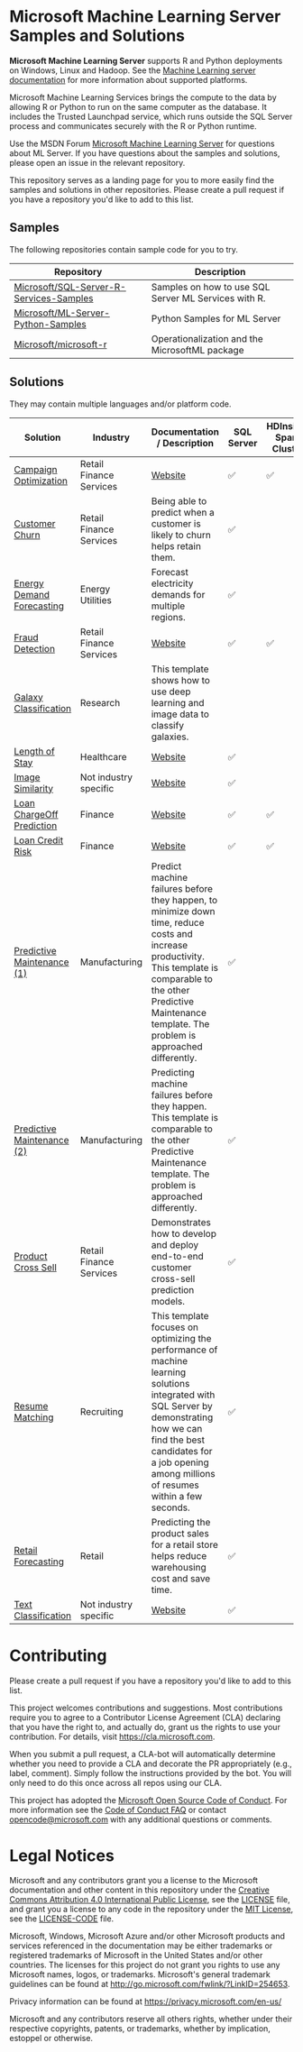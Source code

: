

# Microsoft Machine Learning Server Samples and Solutions

**Microsoft Machine Learning Server** supports R and Python deployments on Windows, Linux and Hadoop. See the [Machine Learning server documentation](https://docs.microsoft.com/en-us/machine-learning-server/install/r-server-install-supported-platforms) for more information about supported platforms.

Microsoft Machine Learning Services brings the compute to the data by allowing R or Python to run on the same computer as the database. It includes the Trusted Launchpad service, which runs outside the SQL Server process and communicates securely with the R or Python runtime.

Use the MSDN Forum [Microsoft Machine Learning Server]( https://social.msdn.microsoft.com/Forums/en-US/home?forum=MicrosoftR) for questions about ML Server. If you have questions about the samples and solutions, please open an issue in the relevant repository.

This repository serves as a landing page for you to more easily find the samples and solutions in other repositories. Please create a pull request if you have a repository you'd like to add to this list.

## Samples
The following repositories contain sample code for you to try.

| Repository | Description |
|---|---|
| [Microsoft/SQL-Server-R-Services-Samples](https://github.com/Microsoft/SQL-Server-R-Services-Samples) | Samples on how to use SQL Server ML Services with R. |
| [Microsoft/ML-Server-Python-Samples](https://github.com/Microsoft/ML-Server-Python-Samples) | Python Samples for ML Server |
| [Microsoft/microsoft-r](https://github.com/Microsoft/microsoft-r) | Operationalization and the MicrosoftML package  |

## Solutions
They may contain multiple languages and/or platform code.

| Solution |  Industry | Documentation / Description | SQL Server | HDInsight Spark Cluster | Languages |
|---|---|--|--|--|--|
|[Campaign Optimization](Microsoft/r-server-campaign-optimization) |  Retail<br/>Finance<br/>Services |[Website](https://microsoft.github.io/r-server-campaign-optimization/) |     :white_check_mark:|:white_check_mark:| R |
|[Customer Churn](Microsoft/SQL-Server-R-Services-Samples/blob/master/Churn)|Retail<br/>Finance<br/>Services|Being able to predict when a customer is likely to churn helps retain them.|:white_check_mark:||R|
|[Energy Demand Forecasting](Microsoft/SQL-Server-R-Services-Samples/blob/master/EnergyDemandForecasting)|Energy<br/>Utilities|Forecast electricity demands for multiple regions.|:white_check_mark:||R|
|[Fraud Detection](Microsoft/r-server-fraud-detection) |  Retail<br/>Finance<br/>Services|[Website](https://microsoft.github.io/r-server-fraud-detection/) | :white_check_mark:| :white_check_mark:  | R |
|[Galaxy Classification](Microsoft/SQL-Server-R-Services-Samples/blob/master/Galaxies)|Research|This template shows how to use deep learning and image data to classify galaxies.|
|[Length of Stay](Microsoft/r-server-hospital-length-of-stay) | Healthcare |  [Website](https://microsoft.github.io/r-server-hospital-length-of-stay/) | :white_check_mark:| | R, Python |
|[Image Similarity](Microsoft/ml-server-image-similarity) | Not industry specific | [Website](https://microsoft.github.io/ml-server-image-similarity/) | :white_check_mark:| | Python |
|[Loan ChargeOff Prediction](Microsoft//r-server-loan-chargeoff) |  Finance | [Website](https://microsoft.github.io//r-server-loan-chargeoff/) |   :white_check_mark:| :white_check_mark:  | R |
|[Loan Credit Risk](Microsoft/r-server-loan-credit-risk) |  Finance|[Website](https://microsoft.github.io/r-server-loan-credit-risk/) | :white_check_mark:| :white_check_mark: | R |
|[Predictive Maintenance (1)](Microsoft/SQL-Server-R-Services-Samples/blob/master/PredictiveMaintenance)|Manufacturing|Predict machine failures before they happen, to minimize down time, reduce costs and increase productivity. This template is comparable to the other Predictive Maintenance template. The problem is approached differently.|:white_check_mark:||R|
|[Predictive Maintenance (2)](Microsoft/SQL-Server-R-Services-Samples/blob/master/PredictiveMaintenanceModelingGuide)|Manufacturing|Predicting machine failures before they happen. This template is comparable to the other Predictive Maintenance template. The problem is approached differently.|:white_check_mark:||R|
|[Product Cross Sell](Microsoft/SQL-Server-R-Services-Samples/blob/master/ProductCrossSell)|Retail<br/>Finance<br/>Services|Demonstrates how to develop and deploy end-to-end customer cross-sell prediction models.|:white_check_mark:||R|
|[Resume Matching](Microsoft/SQL-Server-R-Services-Samples/blob/master/SQLOptimizationTips)|Recruiting|This template focuses on optimizing the performance of machine learning solutions integrated with SQL Server by demonstrating how we can find the best candidates for a job opening among millions of resumes within a few seconds.| :white_check_mark:||R|
|[Retail Forecasting](Microsoft/SQL-Server-R-Services-Samples/blob/master/RetailForecasting)|Retail|Predicting the product sales for a retail store helps reduce warehousing cost and save time.|:white_check_mark:||R|
|[Text Classification](Microsoft/ml-server-text-classification) |Not industry specific |  [Website](https://microsoft.github.io/ml-server-text-classification/) |   :white_check_mark:| | R, Python |

# Contributing

Please create a pull request if you have a repository you'd like to add to this list. 

This project welcomes contributions and suggestions.  Most contributions require you to agree to a
Contributor License Agreement (CLA) declaring that you have the right to, and actually do, grant us
the rights to use your contribution. For details, visit https://cla.microsoft.com.

When you submit a pull request, a CLA-bot will automatically determine whether you need to provide
a CLA and decorate the PR appropriately (e.g., label, comment). Simply follow the instructions
provided by the bot. You will only need to do this once across all repos using our CLA.

This project has adopted the [Microsoft Open Source Code of Conduct](https://opensource.microsoft.com/codeofconduct/).
For more information see the [Code of Conduct FAQ](https://opensource.microsoft.com/codeofconduct/faq/) or
contact [opencode@microsoft.com](mailto:opencode@microsoft.com) with any additional questions or comments.

# Legal Notices

Microsoft and any contributors grant you a license to the Microsoft documentation and other content
in this repository under the [Creative Commons Attribution 4.0 International Public License](https://creativecommons.org/licenses/by/4.0/legalcode),
see the [LICENSE](LICENSE) file, and grant you a license to any code in the repository under the [MIT License](https://opensource.org/licenses/MIT), see the
[LICENSE-CODE](LICENSE-CODE) file.

Microsoft, Windows, Microsoft Azure and/or other Microsoft products and services referenced in the documentation
may be either trademarks or registered trademarks of Microsoft in the United States and/or other countries.
The licenses for this project do not grant you rights to use any Microsoft names, logos, or trademarks.
Microsoft's general trademark guidelines can be found at http://go.microsoft.com/fwlink/?LinkID=254653.

Privacy information can be found at https://privacy.microsoft.com/en-us/

Microsoft and any contributors reserve all others rights, whether under their respective copyrights, patents,
or trademarks, whether by implication, estoppel or otherwise.
